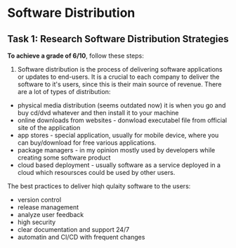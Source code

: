 # Software Distribution

## Task 1: Research Software Distribution Strategies

**To achieve a grade of 6/10**, follow these steps:

1. Software distribution is the process of delivering software applications or updates to end-users. It is a crucial to each company to deliver the software to it's users, since this is their main source of revenue.
There are a lot of types of distribution:

- physical media distribution (seems outdated now) it is when you go and buy cd/dvd whatever and then install it to your machine
- online downloads from websites - donwload executabel file from official site of the application
- app stores - special application, usually for mobile device, where you can buy/download for free various applications.
- package managers - in my opinion mostly used by developers while creating some software product
- cloud based deployment - usually software as a service deployed in a cloud which resoursces could be used by other users.

The best practices to deliver hiqh qulaity software to the users:

- version control
- release management
- analyze user feedback
- high security
- clear documentation and support 24/7
- automatin and CI/CD with frequent changes
